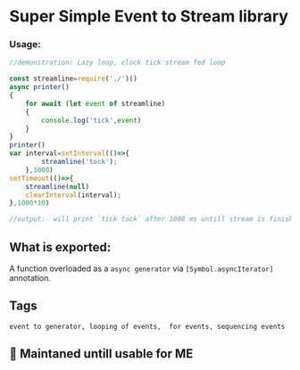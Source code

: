 # Super Simple Event to Stream library

### Usage:
```javascript
//demonstration: Lazy loop, clock tick stream fed loop

const streamline=require('./')()
async printer()
{
    for await (let event of streamline)
    {
        console.log('tick',event)
    }
}
printer()
var interval=setInterval(()=>{
        streamline('tock');
    },1000)
setTimeout(()=>{
    streamline(null)
    clearInterval(interval);
},1000*10)

//output:  will print `tick tock` after 1000 ms untill stream is finished by a timeout of 10 second

```

## What is exported:

A function overloaded as a `async generator` via `[Symbol.asyncIterator]` annotation.

## Tags
    event to generator, looping of events,  for events, sequencing events
    
## :bookmark_tabs: Maintaned untill usable for ME
